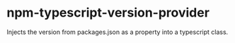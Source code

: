 # npm-typescript-version-provider
Injects the version from packages.json as a property into a typescript class.
